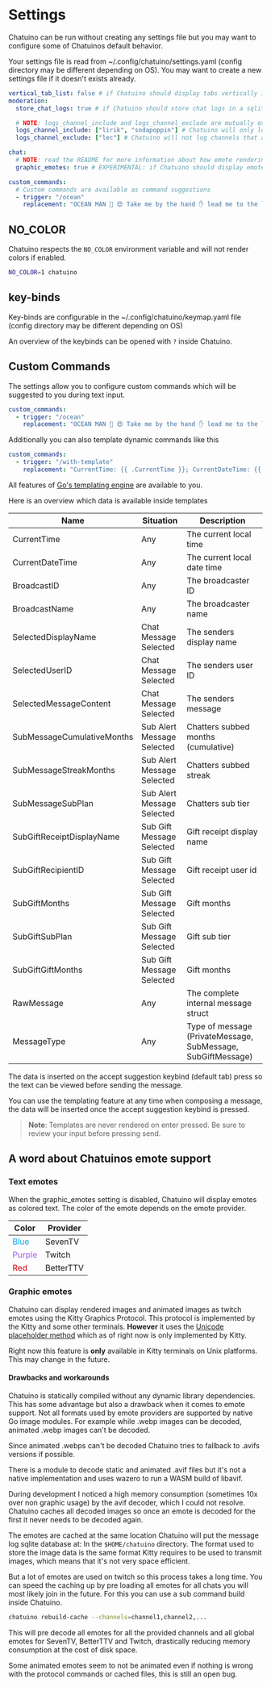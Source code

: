 # Settings

Chatuino can be run without creating any settings file but you may want to configure some of Chatuinos default behavior.

Your settings file is read from ~/.config/chatuino/settings.yaml (config directory may be different depending on OS). You may want to create a new settings file if it doesn't exists already.

```yaml
vertical_tab_list: false # if Chatuino should display tabs vertically instead of horizontally
moderation:
  store_chat_logs: true # if Chatuino should store chat logs in a sqlite database; Default: false

  # NOTE: logs_channel_include and logs_channel_exclude are mutually exclusive.
  logs_channel_include: ["lirik", "sodapoppin"] # Chatuino will only log channels that are in this list, if set
  logs_channel_exclude: ["lec"] # Chatuino will not log channels that are in this list, but all others, if set

chat:
  # NOTE: read the README for more information about how emote rendering works before enabling this feature
  graphic_emotes: true # EXPERIMENTAL: if Chatuino should display emotes as images instead of text; Default: false

custom_commands:
  # Custom commands are available as command suggestions
  - trigger: "/ocean"
    replacement: "OCEAN MAN 🌊 😍 Take me by the hand ✋ lead me to the land that you understand 🙌 🌊 OCEAN MAN 🌊 😍 The voyage 🚲 to the corner of the 🌎 globe is a real trip 👌 🌊 OCEAN MAN 🌊 😍 The crust of a tan man 👳 imbibed by the sand 👍 Soaking up the 💦 thirst of the land 💯"
```

## NO_COLOR

Chatuino respects the `NO_COLOR` environment variable and will not render colors if enabled.

```sh
NO_COLOR=1 chatuino
```

## key-binds

Key-binds are configurable in the ~/.config/chatuino/keymap.yaml file (config directory may be different depending on OS)

An overview of the keybinds can be opened with `?` inside Chatuino.

## Custom Commands

The settings allow you to configure custom commands which will be suggested to you during text input.

```yaml
custom_commands:
  - trigger: "/ocean"
    replacement: "OCEAN MAN 🌊 😍 Take me by the hand ✋ lead me to the land that you understand 🙌 🌊 OCEAN MAN 🌊 😍 The voyage 🚲 to the corner of the 🌎 globe is a real trip 👌 🌊 OCEAN MAN 🌊 😍 The crust of a tan man 👳 imbibed by the sand 👍 Soaking up the 💦 thirst of the land 💯"
```

Additionally you can also template dynamic commands like this

```yaml
custom_commands:
  - trigger: "/with-template"
    replacement: "CurrentTime: {{ .CurrentTime }}; CurrentDateTime: {{ .CurrentDateTime }}; BroadcastID: {{ .BroadcastID }}; BroadcastName: {{ .BroadcastName }}; SelectedDisplayName: {{ .SelectedDisplayName }}; SelectedUserID: {{ .SelectedUserID }}; Message: {{ .SelectedMessageContent }} "
```

All features of [Go's templating engine](https://pkg.go.dev/text/template) are available to you.

Here is an overview which data is available inside templates

| Name | Situation | Description |
| ---- | --------- | ----------- |
| CurrentTime | Any | The current local time |
| CurrentDateTime | Any | The current local date time |
| BroadcastID | Any | The broadcaster ID |
| BroadcastName | Any | The broadcaster name |
| SelectedDisplayName | Chat Message Selected | The senders display name |
| SelectedUserID | Chat Message Selected | The senders user ID |
| SelectedMessageContent | Chat Message Selected | The senders message |
| SubMessageCumulativeMonths | Sub Alert Message Selected | Chatters subbed months (cumulative) |
| SubMessageStreakMonths | Sub Alert Message Selected | Chatters subbed streak |
| SubMessageSubPlan | Sub Alert Message Selected | Chatters sub tier |
| SubGiftReceiptDisplayName | Sub Gift Message Selected | Gift receipt display name |
| SubGiftRecipientID | Sub Gift Message Selected | Gift receipt user id |
| SubGiftMonths | Sub Gift Message Selected | Gift months |
| SubGiftSubPlan | Sub Gift Message Selected | Gift sub tier |
| SubGiftGiftMonths | Sub Gift Message Selected | Gift months |
| RawMessage | Any | The complete internal message struct |
| MessageType | Any | Type of message (PrivateMessage, SubMessage, SubGiftMessage) |

The data is inserted on the accept suggestion keybind (default tab) press so the text can be viewed before sending the message.

You can use the templating feature at any time when composing a message, the data will be inserted once the accept suggestion keybind is pressed.

> **Note**: Templates are never rendered on enter pressed. Be sure to review your input before pressing send.

## A word about Chatuinos emote support

### Text emotes

When the graphic_emotes setting is disabled, Chatuino will display emotes as colored text. The color of the emote depends on the emote provider.

| Color | Provider |
| ----- | -------- |
| <span style="color:#0aa6ec">Blue</span> | SevenTV |
| <span style="color:#a35df2">Purple</span> | Twitch |
| <span style="color:#d50014">Red</span> | BetterTTV |

### Graphic emotes

Chatuino can display rendered images and animated images as twitch emotes using the Kitty Graphics Protocol. This protocol is implemented by the Kitty and some other terminals. **However** it uses the [Unicode placeholder method](https://sw.kovidgoyal.net/kitty/graphics-protocol/#unicode-placeholders) which as of right now is only implemented by Kitty.

Right now this feature is **only** available in Kitty terminals on Unix platforms. This may change in the future.

#### Drawbacks and workarounds

Chatuino is statically compiled without any dynamic library dependencies. This has some advantage but also a drawback when it comes to emote support. Not all formats used by emote providers are supported by native Go image modules. For example while .webp images can be decoded, animated .webp images can't be decoded.

Since animated .webps can't be decoded Chatuino tries to fallback to .avifs versions if possible.

There is a module to decode static and animated .avif files but it's not a native implementation and uses wazero to run a WASM build of libavif.

During development I noticed a high memory consumption (sometimes 10x over non graphic usage) by the avif decoder, which I could not resolve. Chatuino caches all decoded images so once an emote is decoded for the first it never needs to be decoded again.

The emotes are cached at the same location Chatuino will put the message log sqlite database at: In the `$HOME/chatuino` directory. The format used to store the image data is the same format Kitty requires to be used to transmit images, which means that it's not very space efficient.

But a lot of emotes are used on twitch so this process takes a long time. You can speed the caching up by pre loading all emotes for all chats you will most likely join in the future. For this you can use a sub command build inside Chatuino.

```sh
chatuino rebuild-cache --channels=channel1,channel2,...
```

This will pre decode all emotes for all the provided channels and all global emotes for SevenTV, BetterTTV and Twitch, drastically reducing memory consumption at the cost of disk space.

Some animated emotes seem to not be animated even if nothing is wrong with the protocol commands or cached files, this is still an open bug.
